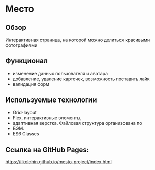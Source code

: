 # Место


## Обзор
Интерактивная страница, на которой можно делиться красивыми фотографиями

## Функционал
* изменение данных пользователя и аватара
* добавление, удаление карточек, возможность поставить лайк
* валидация форм


## Используемые технологии
* Grid-layout
* Flex, интерактивные элементы, 
* адаптивная верстка. Файловая структура организована по 
* БЭМ.
* ES6 Classes

## Cсылка на GitHub Pages:
https://iikolchin.github.io/mesto-project/index.html
